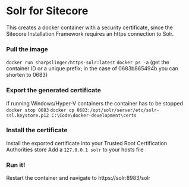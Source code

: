 # Solr for Sitecore
This creates a docker container with a security certificate, since the Sitecore Installation Framework requires an https connection to Solr.

### Pull the image
`docker run sharpslinger/https-solr:latest`
`docker ps -a` (get the container ID or a unique prefix; in the case of 0683b865494b you can shorten to 0683)

### Export the generated certificate
if running Windows/Hyper-V containers the container has to be stopped
`docker stop 0683`
`docker cp 0683:/opt/solr/server/etc/solr-ssl.keystore.p12 C:\Code\docker-development\certs`

### Install the certificate
Install the exported certificate into your Trusted Root Certification Authorities store
Add a `127.0.0.1 solr` to your hosts file

### Run it!
Restart the container and navigate to https://solr:8983/solr